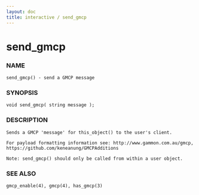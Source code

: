 ```yaml
---
layout: doc
title: interactive / send_gmcp
---
```

# send_gmcp

### NAME

    send_gmcp() - send a GMCP message

### SYNOPSIS

    void send_gmcp( string message );

### DESCRIPTION

    Sends a GMCP 'message' for this_object() to the user's client. 

    For payload formatting information see: http://www.gammon.com.au/gmcp, 
    https://github.com/keneanung/GMCPAdditions

    Note: send_gmcp() should only be called from within a user object.
    
### SEE ALSO

    gmcp_enable(4), gmcp(4), has_gmcp(3)

